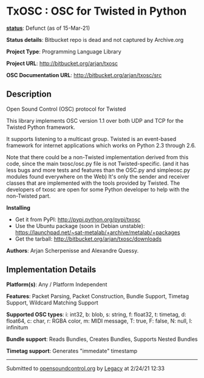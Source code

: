 # TxOSC : OSC for Twisted in Python

**[status](../implementation-status.html)**: Defunct (as of 15-Mar-21)

**Status details**: 
Bitbucket repo is dead and not captured by Archive.org

**Project Type**: Programming Language Library

**Project URL**: <http://bitbucket.org/arjan/txosc>

**OSC Documentation URL**: <http://bitbucket.org/arjan/txosc/src>

## Description

Open Sound Control (OSC) protocol for Twisted <p> This library implements OSC version 1.1 over both UDP and TCP for the Twisted Python framework. <p> It supports listening to a multicast group. Twisted is an event-based framework for internet applications which works on Python 2.3 through 2.6. <p> Note that there could be a non-Twisted implementation derived from this code, since the main txosc/osc.py file is not Twisted-specific. (and it has less bugs and more tests and features than the OSC.py and simpleosc.py modules found everywhere on the Web) It's only the sender and receiver classes that are implemented with the tools provided by Twisted. The developers of txosc are open for some Python developer to help with the non-Twisted part. <p> **Installing**<p> <ul><li>Get it from PyPI: http://pypi.python.org/pypi/txosc <li>Use the Ubuntu package (soon in Debian unstable): https://launchpad.net/~sat-metalab/+archive/metalab/+packages <li>Get the tarball: http://bitbucket.org/arjan/txosc/downloads </li></ul> <p>  **Authors**: Arjan Scherpenisse and Alexandre Quessy.

## Implementation Details

**Platform(s)**: Any / Platform Independent

**Features**: Packet Parsing, Packet Construction, Bundle Support, Timetag Support, Wildcard Matching Support

**Supported OSC types**: i: int32, b: blob, s: string, f: float32, t: timetag, d: float64, c: char, r: RGBA color, m: MIDI message, T: true, F: false, N: null, I: infinitum

**Bundle support**: Reads Bundles, Creates Bundles, Supports Nested Bundles

**Timetag support**: Generates "immedate" timestamp

---
Submitted to [opensoundcontrol.org](https://opensoundcontrol.org) by [Legacy](legacy-site.html) at 2/24/21 12:33
